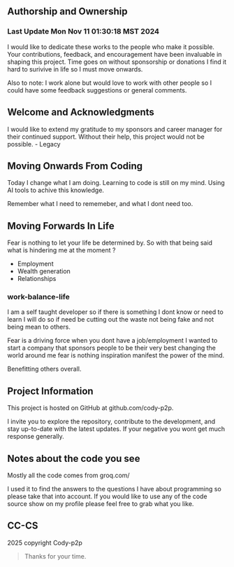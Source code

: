 ## Authorship and Ownership
### Last Update  Mon Nov 11 01:30:18 MST 2024

I would like to dedicate these works to the people who make it possible. Your contributions, feedback, and encouragement have been invaluable in shaping this project. Time goes on without sponsorship or donations I find it hard to surivive in life
so I must move onwards.

Also to note: I work alone but would love to work with other people so I could have some feedback suggestions or general comments.

## Welcome and Acknowledgments

I would like to extend my gratitude to my sponsors and career manager for their continued support. Without their help, this project would not be possible. - Legacy

## Moving Onwards From Coding

Today I change what I am doing.
Learning to code is still on my mind.
Using AI tools to achive this knowledge.

Remember what I need to rememeber, and what I dont need too.

## Moving Forwards In Life

Fear is nothing to let your life be determined by.
So with that being said what is hindering me at the moment ?

- Employment
- Wealth generation
- Relationships

### work-balance-life

I am a self taught developer so if there is something I dont know
or need to learn I will do so if need be cutting out the waste
not being fake and not being mean to others.

Fear is a driving force when you dont have a job/employment
I wanted to start a company that sponsors people to be their 
very best changing the world around me fear is nothing
inspiration manifest the power of the mind. 

Benefitting others overall.

## Project Information

This project is hosted on GitHub at github.com/cody-p2p. 

I invite you to explore the repository, contribute to the development, and stay up-to-date with the latest updates.
If your negative you wont get much response generally.

## Notes about the code you see

Mostly all the code comes from groq.com/

I used it to find the answers to the questions I have about programming
so please take that into account. If you would like to use any of the code
source show on my profile please feel free to grab what you like.

## CC-CS 
2025 copyright Cody-p2p

> Thanks for your time.
